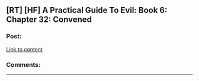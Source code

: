 ## [RT] [HF] A Practical Guide To Evil: Book 6: Chapter 32: Convened

### Post:

[Link to content](https://practicalguidetoevil.wordpress.com/2020/05/29/chapter-32-convened/)

### Comments:

---

